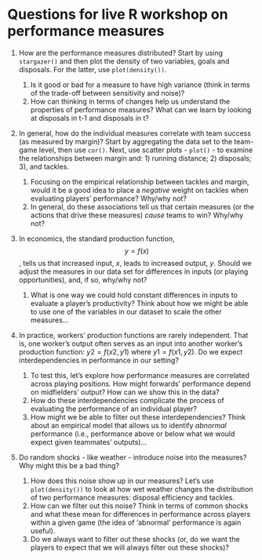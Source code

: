 # Questions for live R workshop on performance measures

1. How are the performance measures distributed? Start by using `stargazer()` and then plot the density of two variables, goals and disposals. For the latter, use `plot(density())`.
	1. Is it good or bad for a measure to have high variance (think in terms of the trade-off between sensitivity and noise)?
	2. How can thinking in terms of changes help us understand the properties of performance measures? What can we learn by looking at disposals in t-1 and disposals in t?


2. In general, how do the individual measures correlate with team success (as measured by margin)? Start by aggregating the data set to the team-game level, then use `cor()`. Next, use scatter plots - `plot()` - to examine the relationships between margin and: 1) running distance; 2) disposals; 3), and tackles.
	1. Focusing on the empirical relationship between tackles and margin, would it be a good idea to place a *negative* weight on tackles when evaluating players’ performance? Why/why not?
	2. In general, do these associations tell us that certain measures (or the actions that drive these measures) *cause* teams to win? Why/why not?


3. In economics, the standard production function, $$y = f(x)$$, tells us that increased input, $x$, leads to increased output, $y$. Should we adjust the measures in our data set for differences in inputs (or playing opportunities), and, if so, why/why not?
	1. What is one way we could hold constant differences in inputs to evaluate a player’s productivity? Think about how we might be able to use one of the variables in our dataset to scale the other measures...


4. In practice, workers’ production functions are rarely independent. That is, one worker’s output often serves as an input into another worker’s production function: $y2=f(x2,y1)$ where $y1=f(x1,y2)$. Do we expect interdependencies in performance in our setting? 
	1. To test this, let’s explore how performance measures are correlated across playing positions. How might forwards’ performance depend on midfielders’ output? How can we show this in the data? 
	2. How do these interdependencies complicate the process of evaluating the performance of an individual player?
	3. How might we be able to filter out these interdependencies? Think about an empirical model that allows us to identify *abnormal* performance (i.e., performance above or below what we would expect given teammates’ outputs)...
 

5. Do random shocks - like weather - introduce noise into the measures? Why might this be a bad thing? 
	1. How does this noise show up in our measures? Let’s use `plot(density())` to look at how wet weather changes the distribution of two performance measures: disposal efficiency and tackles.
	2. How can we filter out this noise? Think in terms of common shocks and what these mean for differences in performance across players within a given game (the idea of ‘abnormal’ performance is again useful).
	3. Do we always want to filter out these shocks (or, do we want the players to expect that we will always filter out these shocks)?

 

